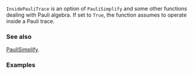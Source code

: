 `InsidePauliTrace` is an option of `PauliSimplify` and some other functions dealing with Pauli algebra. If set to `True`, the function assumes to operate inside a Pauli trace.

### See also

[PauliSimplify](PauliSimplify).

### Examples